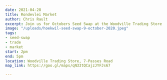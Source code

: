 ```yaml
---
date: 2021-04-28
title: Rondevlei Market
author: Chris Rault
excerpt: Join us for Octobers Seed Swap at the Woodville Trading Store.
image: "/uploads/hoekwil-seed-swap-9-october-2020.jpeg"
tags:
- seed-swap
- trade
- market
start: 2pm
end: 5pm
location: Woodville Trading Store, 7-Passes Road
map_link: https://goo.gl/maps/qN33tQCajzJYFJs67

---
```

